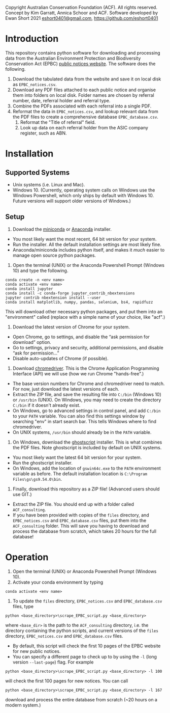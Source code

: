 Copyright Australian Conservation Foundation (ACF). All rights reserved.
Concept by Kim Garratt, Annica Schoor and ACF.
Software developed by Ewan Short 2021
<eshort0401@gmail.com>, <https://github.com/eshort0401>

# Introduction
This repository contains python software for downloading and processing data
from the Australian Environment Protection and Biodiversity Conservation Act (EPBC)
[public notices website](http://epbcnotices.environment.gov.au/publicnoticesreferrals/).
The software does the following.
1. Download the tabulated data from the website and save it on local disk
as `EPBC_notices.csv`.
1. Download any PDF files attached to each public notice and organise them into folders on local disk.
Folder names are chosen by referral number, date, referral holder
and referral type.
1. Combine the PDFs associated with each referral into a single PDF.
1. Reformat the data in `EPBC_notices.csv`, and lookup relevant data from the
PDF files to create a comprehensive database `EPBC_database.csv`.
    1. Reformat the "Title of referral" field.
    1. Look up data on each referral holder from the ASIC company register, such as ABN.

# Installation

## Supported Systems
- Unix systems (i.e. Linux and Mac).
- Windows 10. (Currently, operating system calls on Windows use the Windows Powershell,
which only ships by default with Windows 10. Future versions will support
older versions of Windows.)

## Setup
1. Download the [miniconda](https://docs.conda.io/en/latest/miniconda.html) or
[Anaconda](https://www.anaconda.com/products/individual-b) installer.
  - You most likely want the most recent, 64 bit version for your system.
  - Run the installer. All the default installation settings are most likely fine.
  - Anaconda/miniconda includes python itself, and makes it *much* easier to
  manage open source python packages.
1. Open the terminal (UNIX) or the Anaconda Powershell Prompt (Windows 10) and type
the following.  
```
conda create -n <env name>
conda activate <env name>
conda install jupyter
conda install -c conda-forge jupyter_contrib_nbextensions
jupyter contrib nbextension install --user
conda install matplotlib, numpy, pandas, selenium, bs4, rapidfuzz
```
This will download other necessary python packages, and put them into an
"environment" called <env name> (replace <env name> with a simple name of your choice, like "acf".)
1. Download the latest version of Chrome for your system.
  - Open Chrome, go to settings, and disable the “ask permission for download” option.
  - Go to settings, privacy and security, additional permissions, and disable “ask for permission...”
  - Disable auto-updates of Chrome (if possible).
1. Download [chromedriver](https://chromedriver.chromium.org/downloads). This is the Chrome
Application Programming Interface (API) we will use (how we run Chrome "hands-free".)
  - The base version numbers for Chrome and chromedriver need to match. For now,
  just download the latest versions of each.
  - Extract the ZIP file, and save the resulting file into `C:/bin` (Windows 10)
  or `/usr/bin` (UNIX). On Windows, you may need to create the directory `C:/bin`
  if it doesn't already exist.
  - On Windows, go to advanced settings in control panel, and add `C:/bin`
  to your `PATH` variable. You can also find this settings window by searching
  "env" in start search bar. This tells Windows where to find chromedriver.
  - On UNIX systems, `/usr/bin` should already be in the `PATH` variable.
1. On Windows, download the [ghostscript](https://www.ghostscript.com/download/gsdnld.html) installer.
This is what combines the PDF files. Note ghostscript is included by default
on UNIX systems.    
  - You most likely want the latest 64 bit version for your system.
  - Run the ghostscript installer.
  - On Windows, add the location of `gswin64c.exe` to the `PATH` environment variable as before. The
  default installation location is `C:\Program Files\gs\gs9.54.0\bin`.
1. Finally, download this repository as a ZIP file! (Advanced users should use GIT.)
  - Extract the ZIP file. You should end up with a folder called `ACF_consulting`.
  - If you have been provided with copies of the `files` directory, and `EPBC_notices.csv`
  and `EPBC_database.csv` files, put them into the `ACF_consulting` folder. This
  will save you having to download and process the database from scratch, which takes 20 hours
  for the full database!  

# Operation
1. Open the terminal (UNIX) or Anaconda Powershell Prompt (Windows 10).
1. Activate your conda environment by typing
```
conda activate <env name>
```
1. To update the `files` directory, `EPBC_notices.csv` and `EPBC_database.csv` files,
type
```
python <base_directory>\scrape_EPBC_script.py <base_directory>
```
where `<base_dir>` is the path to the `ACF_consulting` directory, i.e. the directory
containing the python scripts, and current versions of the `files` directory,
`EPBC_notices.csv` and `EPBC_database.csv` files.
  - By default, this script will check the first 10 pages of the EPBC website for new
  public notices.
  - You can specify a different page to check up to by using the `-l` (long version `--last-page`)
  flag. For example
  ```
  python <base_directory>\scrape_EPBC_script.py <base_directory> -l 100
  ```
  will check the first 100 pages for new notices. You can call
  ```
  python <base_directory>\scrape_EPBC_script.py <base_directory> -l 167
  ```
  download and process the entire database from scratch (~20 hours on a modern system.)
